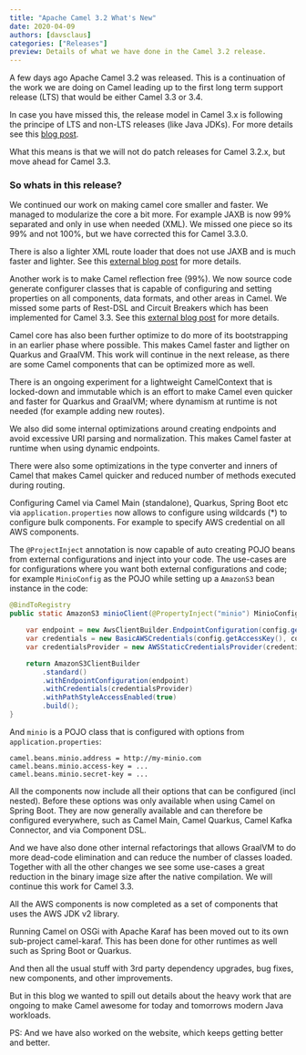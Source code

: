 ```yaml
---
title: "Apache Camel 3.2 What's New"
date: 2020-04-09
authors: [davsclaus]
categories: ["Releases"]
preview: Details of what we have done in the Camel 3.2 release.
---
```


A few days ago Apache Camel 3.2 was released. This is a continuation of the work we are doing on Camel leading up to the first long term support release (LTS) that would be either Camel 3.3 or 3.4.

In case you have missed this, the release model in Camel 3.x is following the principe of LTS and non-LTS releases (like Java JDKs). For more details see this [blog post](/blog/2020/03/LTS-Release-Schedule/).

What this means is that we will not do patch releases for Camel 3.2.x, but move ahead for Camel 3.3.

### So whats in this release?

We continued our work on making camel core smaller and faster. We managed to modularize the core a bit more. For example JAXB is now 99% separated and only in use when needed (XML). We missed one piece so its 99% and not 100%, but we have corrected this for Camel 3.3.0.

There is also a lighter XML route loader that does not use JAXB and is much faster and lighter.
See this [external blog post](http://www.davsclaus.com/2020/03/apache-camel-31-fast-loading-of-xml.html) for more details.

Another work is to make Camel reflection free (99%). We now source code generate configurer classes that is capable of configuring and setting properties on all components, data formats, and other areas in Camel. We missed some parts of Rest-DSL and Circuit Breakers which has been implemented for Camel 3.3. See this [external blog post](http://www.davsclaus.com/2020/03/apache-camel-32-reflection-free.html) for more details.

Camel core has also been further optimize to do more of its bootstrapping in an earlier phase where possible. This makes Camel faster and ligther on Quarkus and GraalVM. This work will continue in the next release, as there are some Camel components that can be optimized more as well.

There is an ongoing experiment for a lightweight CamelContext that is locked-down and immutable which is an effort to make Camel even quicker and faster for Quarkus and GraalVM; where dynamism at runtime is not needed (for example adding new routes).

We also did some internal optimizations around creating endpoints and avoid excessive URI parsing and normalization. This makes Camel faster at runtime when using dynamic endpoints.

There were also some optimizations in the type converter and inners of Camel that makes Camel quicker and reduced number of methods executed during routing.

Configuring Camel via Camel Main (standalone), Quarkus, Spring Boot etc via `application.properties` now allows to configure using wildcards (*) to configure bulk components. For example to specify AWS credential on all AWS components.

The `@ProjectInject` annotation is now capable of auto creating POJO beans from external configurations and inject into your code. The use-cases are for configurations where you want both external configurations and code; for example `MinioConfig` as the POJO while setting up a `AmazonS3` bean instance in the code:

```java
@BindToRegistry
public static AmazonS3 minioClient(@PropertyInject("minio") MinioConfig config) {

    var endpoint = new AwsClientBuilder.EndpointConfiguration(config.getAddress(), "US_EAST_1");
    var credentials = new BasicAWSCredentials(config.getAccessKey(), config.getSecretKey());
    var credentialsProvider = new AWSStaticCredentialsProvider(credentials);

    return AmazonS3ClientBuilder
        .standard()
        .withEndpointConfiguration(endpoint)
        .withCredentials(credentialsProvider)
        .withPathStyleAccessEnabled(true)
        .build();
}
```

And `minio` is a POJO class that is configured with options from `application.properties`:

```
camel.beans.minio.address = http://my-minio.com
camel.beans.minio.access-key = ...
camel.beans.minio.secret-key = ...
```

All the components now include all their options that can be configured (incl nested). Before these options was only available when using Camel on Spring Boot. They are now generally available and can therefore be configured everywhere, such as Camel Main, Camel Quarkus, Camel Kafka Connector, and via Component DSL. 

And we have also done other internal refactorings that allows GraalVM to do more dead-code elimination and can reduce the number of classes loaded. Together with all the other changes we see some use-cases a great reduction in the binary image size after the native compilation. We will continue this work for Camel 3.3.

All the AWS components is now completed as a set of components that uses the AWS JDK v2 library.

Running Camel on OSGi with Apache Karaf has been moved out to its own sub-project camel-karaf.
This has been done for other runtimes as well such as Spring Boot or Quarkus.

And then all the usual stuff with 3rd party dependency upgrades, bug fixes, new components, and other improvements.

But in this blog we wanted to spill out details about the heavy work that are ongoing to make Camel awesome for today and tomorrows modern Java workloads.

PS: And we have also worked on the website, which keeps getting better and better.
